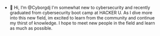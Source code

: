 - 👋 Hi, I’m @Cyborgdj
I'm somewhat new to cybersecurity and recently graduated from cybersecurity boot camp at HACKER U.
As I dive more into this new field, im excited to learn from the community and continue my thirst of knowledge.
I hope to meet new people in the field and learn as much as possible.
